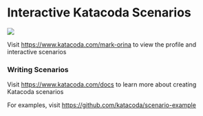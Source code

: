 # Interactive Katacoda Scenarios

[![](http://shields.katacoda.com/katacoda/mark-orina/count.svg)](https://www.katacoda.com/mark-orina "Get your profile on Katacoda.com")

Visit https://www.katacoda.com/mark-orina to view the profile and interactive scenarios

### Writing Scenarios
Visit https://www.katacoda.com/docs to learn more about creating Katacoda scenarios

For examples, visit https://github.com/katacoda/scenario-example
